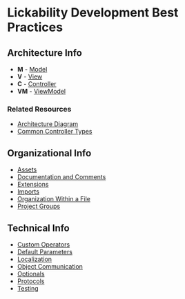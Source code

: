 # Lickability Development Best Practices

## Architecture Info

* **M** - [Model](https://github.com/Lickability/swift-style-guide/blob/master/Model.md)
* **V** - [View](https://github.com/Lickability/swift-style-guide/blob/master/View.md)
* **C** - [Controller](https://github.com/Lickability/swift-style-guide/blob/master/Controller.md)
* **VM** - [ViewModel](https://github.com/Lickability/swift-style-guide/blob/master/ViewModel.md)

### Related Resources
* [Architecture Diagram](https://github.com/Lickability/swift-style-guide/blob/master/ArchitectureDiagram.md)
* [Common Controller Types](https://github.com/Lickability/swift-style-guide/blob/master/CommonControllerTypes.md)

## Organizational Info 
* [Assets](https://github.com/Lickability/swift-style-guide/blob/master/Assets.md)
* [Documentation and Comments](https://github.com/Lickability/swift-style-guide/blob/master/DocumentationAndComments.md)
* [Extensions](https://github.com/Lickability/swift-style-guide/blob/master/Extensions.md)
* [Imports](https://github.com/Lickability/swift-style-guide/blob/master/Imports.md)
* [Organization Within a File](https://github.com/Lickability/swift-style-guide/blob/master/OrganizationWithinAFile.md)
* [Project Groups](https://github.com/Lickability/swift-style-guide/blob/master/ProjectGroups.md)

## Technical Info
* [Custom Operators](https://github.com/Lickability/swift-style-guide/blob/rough-draft-readme/CustomOperators.md)
* [Default Parameters](https://github.com/Lickability/swift-style-guide/blob/rough-draft-readme/DefaultParameters.md)
* [Localization](https://github.com/Lickability/swift-style-guide/blob/rough-draft-readme/Localization.md)
* [Object Communication](https://github.com/Lickability/swift-style-guide/blob/rough-draft-readme/Object%20Communication.md)
* [Optionals](https://github.com/Lickability/swift-style-guide/blob/rough-draft-readme/Optionals.md)
* [Protocols](https://github.com/Lickability/swift-style-guide/blob/rough-draft-readme/Protocols.md)
* [Testing](https://github.com/Lickability/swift-style-guide/blob/rough-draft-readme/Testing.md)
